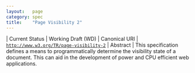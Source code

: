 ```yaml
---
layout:   page
category: spec
title:    "Page Visibility 2"
---
```


| Current Status | Working Draft (WD)
| Canonical URI | [`http://www.w3.org/TR/page-visibility-2`](http://www.w3.org/TR/page-visibility-2)
| Abstract | This specification defines a means to programmatically determine the visibility state of a document. This can aid in the development of power and CPU efficient web applications.